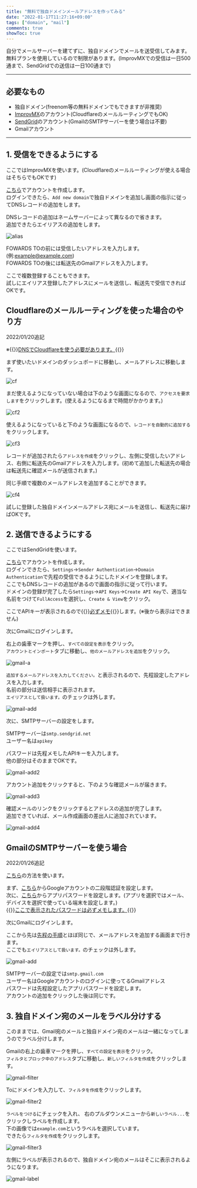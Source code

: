 ```yaml
---
title: "無料で独自ドメインメールアドレスを作ってみる"
date: "2022-01-17T11:27:16+09:00"
tags: ["domain", "mail"]
comments: true
showToc: true
---
```

自分でメールサーバーを建てずに、独自ドメインでメールを送受信してみます。  
無料プランを使用しているので制限があります。(ImprovMXでの受信は一日500通まで、SendGridでの送信は一日100通まで)

---

## 必要なもの
* 独自ドメイン(freenom等の無料ドメインでもできますが非推奨)
* [ImprovMX](https://improvmx.com/)のアカウント(CloudflareのメールルーティングでもOK)
* [SendGrid](https://sendgrid.com/)のアカウント(GmailのSMTPサーバーを使う場合は不要)
* Gmailアカウント

---

## 1. 受信をできるようにする

ここではImprovMXを使います。(Cloudflareのメールルーティングが使える場合はそちらでもOKです)

[こちら](https://improvmx.com/)でアカウントを作成します。  
ログインできたら、`Add new domain`で独自ドメインを追加し画面の指示に従ってDNSレコードの追加をします。

DNSレコードの追加はネームサーバーによって異なるので省きます。  
追加できたらエイリアスの追加をします。

![alias](improvmx-alias.jpg)

FOWARDS TOの前には受信したいアドレスを入力します。(例:example@example.com)  
FOWARDS TOの後には転送先のGmailアドレスを入力します。

ここで複数登録することもできます。  
試しにエイリアス登録したアドレスにメールを送信し、転送先で受信できればOKです。

## Cloudflareのメールルーティングを使った場合のやり方

2022/01/20追記

※{{<rawhtml>}}<u>DNSでCloudflareを使う必要があります。</u>{{</rawhtml>}}

まず使いたいドメインのダッシュボードに移動し、メールアドレスに移動します。

![cf](cf.jpg)

まだ使えるようになっていない場合は下のような画面になるので、`アクセスを要求します`をクリックします。(使えるようになるまで時間がかかります。)

![cf2](cf2.jpg)

使えるようになっていると下のような画面になるので、`レコードを自動的に追加する`をクリックします。

![cf3](cf3.jpg)

レコードが追加されたら`アドレスを作成`をクリックし、左側に受信したいアドレス、右側に転送先のGmailアドレスを入力します。(初めて追加した転送先の場合は転送先に確認メールが送信されます。)

同じ手順で複数のメールアドレスを追加することができます。

![cf4](cf4.jpg)

試しに登録した独自ドメインメールアドレス宛にメールを送信し、転送先に届けばOKです。

## 2. 送信できるようにする

ここではSendGridを使います。

[こちら](https://signup.sendgrid.com/)でアカウントを作成します。  
ログインできたら、`Settings`→`Sender Authentication`→`Domain Authentication`で先程の受信できるようにしたドメインを登録します。  
ここでもDNSレコードの追加があるので画面の指示に従って行います。  
ドメインの登録が完了したら`Settings`→`API Keys`→`Create API Key`で、適当な名前をつけて`FullAccess`を選択し、`Create & View`をクリック。

ここでAPIキーが表示されるので{{<rawhtml>}}<u>必ずメモ</u>{{</rawhtml>}}します。(※後から表示はできません)

次にGmailにログインします。

右上の歯車マークを押し、`すべての設定を表示`をクリック。  
`アカウントとインポート`タブに移動し、`他のメールアドレスを追加`をクリック。

![gmail-a](gmail-account.jpg)

`追加するメールアドレスを入力してください。`と表示されるので、先程設定したアドレスを入力します。  
名前の部分は送信相手に表示されます。  
`エイリアスとして扱います。`のチェックは外します。

![gmail-add](gmail-add.jpg)

次に、SMTPサーバーの設定をします。

SMTPサーバーは`smtp.sendgrid.net`  
ユーザー名は`apikey`

パスワードは先程メモしたAPIキーを入力します。  
他の部分はそのままでOKです。

![gmail-add2](gmail-add2.jpg)

アカウント追加をクリックすると、下のような確認メールが届きます。

![gmail-add3](gmail-add3.jpg)

確認メールのリンクをクリックするとアドレスの追加が完了します。  
追加できていれば、メール作成画面の差出人に追加されています。

![gmail-add4](gmail-add4.jpg)

## GmailのSMTPサーバーを使う場合

2022/01/26追記

[こちら](https://improvmx.com/guides/send-emails-using-gmail/)の方法を使います。

まず、[こちら](https://www.google.com/landing/2step/)からGoogleアカウントの二段階認証を設定します。  
次に、[こちら](https://security.google.com/settings/security/apppasswords)からアプリパスワードを設定します。(アプリを選択ではメール、デバイスを選択で使っている端末を設定します。)  
{{<rawhtml>}}<u>ここで表示されたパスワードは必ずメモします。</u>{{</rawhtml>}}

次にGmailにログインします。

ここから先は[先程の手順](#2-%E9%80%81%E4%BF%A1%E3%81%A7%E3%81%8D%E3%82%8B%E3%82%88%E3%81%86%E3%81%AB%E3%81%99%E3%82%8B)とほぼ同じで、メールアドレスを追加する画面まで行きます。  
ここでも`エイリアスとして扱います。`のチェックは外します。

![gmail-add](gmail-add.jpg)

SMTPサーバーの設定では`smtp.gmail.com`  
ユーザー名はGoogleアカウントのログインに使ってるGmailアドレス  
パスワードは先程設定したアプリパスワードを設定します。  
アカウントの追加をクリックした後は同じです。

## 3. 独自ドメイン宛のメールをラベル分けする

このままでは、Gmail宛のメールと独自ドメイン宛のメールは一緒になってしまうのでラベル分けします。

Gmailの右上の歯車マークを押し、`すべての設定を表示`をクリック。  
`フィルタとブロック中のアドレス`タブに移動し、`新しいフィルタを作成`をクリックします。

![gmail-filter](gmail-filter.jpg)

Toにドメインを入力して、`フィルタを作成`をクリックします。

![gmail-filter2](gmail-filter2.jpg)

`ラベルをつける`にチェックを入れ、 右のプルダウンメニューから`新しいラベル...`をクリックしラベルを作成します。  
下の画像では`example.com`というラベルを選択しています。  
できたら`フィルタを作成`をクリックします。

![gmail-filter3](gmail-filter3.jpg)

左側にラベルが表示されるので、独自ドメイン宛のメールはそこに表示されるようになります。

![gmail-label](gmail-label.jpg)